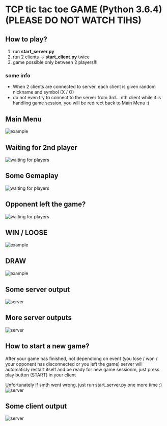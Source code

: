 # TCP tic tac toe GAME (Python 3.6.4) (PLEASE DO NOT WATCH TIHS)

## How to play?
1. run **start_server.py**
1. run 2 clients -> **start_client.py** twice
1. game possible only between 2 players!!!

### some info
* When 2 clients are connected to server, each client is given random nickname and symbol (X / O)
* do not even try to connect to the server from 3rd... nth client while it is handling game session, you will be redirect back to Main Menu :(

## Main Menu
![example](/images/example_5.png)

## Waiting for 2nd player
![waiting for players](/images/example_4.png)

## Some Gemaplay
![waiting for players](/images/example_1.png)

## Opponent left the game?
![waiting for players](/images/example_6.png)

## WIN / LOOSE
![example](/images/example_2.png)

## DRAW
![example](/images/example_3.png)

## Some server output
![server](/images/server_output_1.png)

## More server outputs
![server](/images/server_output_2.png)

## How to start a new game?
After your game has finished, not dependiong on event (you lose / won / your opponent has disconnected or you left the game)
server will automaticly restart itself and be ready for new game sessionm, just press play button (START) in your client

Unfortunately if smth went wrong, just run start_server.py one more time :)
![server](/images/server_output_3.png)

## Some client output
![server](/images/client_output_1.png)
